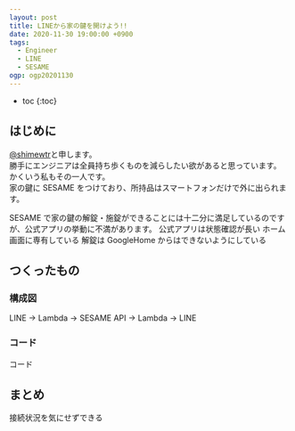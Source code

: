 ```yaml
---
layout: post
title: LINEから家の鍵を開けよう!!
date: 2020-11-30 19:00:00 +0900
tags:
  - Engineer
  - LINE
  - SESAME
ogp: ogp20201130
---
```


- toc
{:toc}

## はじめに

[@shimewtr](https://twitter.com/shimewtr)と申します。  
勝手にエンジニアは全員持ち歩くものを減らしたい欲があると思っています。  
かくいう私もその一人です。  
家の鍵に SESAME をつけており、所持品はスマートフォンだけで外に出られます。

SESAME で家の鍵の解錠・施錠ができることには十二分に満足しているのですが、公式アプリの挙動に不満があります。
公式アプリは状態確認が長い
ホーム画面に専有している
解錠は GoogleHome からはできないようにしている

## つくったもの

### 構成図

LINE → Lambda → SESAME API → Lambda → LINE

### コード

コード

## まとめ

接続状況を気にせずできる
